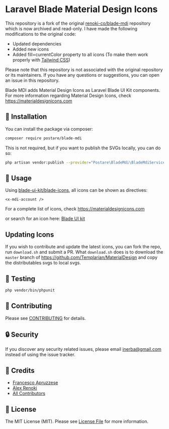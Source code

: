 Laravel Blade Material Design Icons
===================================

This repository is a fork of the original [renoki-co/blade-mdi](https://github.com/renoki-co/blade-mdi) repository which is now archived and read-only. I have made the following modifications to the original code:

- Updated dependencies
- Added new icons
- Added fill=currentColor property to all icons (To make them work properly with [Tailwind CSS](https://tailwindcss.com/))

Please note that this repository is not associated with the original repository or its maintainers. If you have any questions or suggestions, you can open an issue in this repository.


Blade MDI adds Material Design Icons as Laravel Blade UI Kit components. For more information regarding Material Design Icons, check https://materialdesignicons.com

## 🚀 Installation

You can install the package via composer:

```bash
composer require postare/blade-mdi
```

This is not required, but if you want to publish the SVGs locally, you can do so:

```bash
php artisan vendor:publish --provider="Postare\BladeMdi\BladeMdiServiceProvider" --tag="blade-mdi"
```

## 🙌 Usage

Using [blade-ui-kit/blade-icons](https://github.com/blade-ui-kit/blade-icons), all icons can be shown as directives:

```blade
<x-mdi-account />
```

For a complete list of icons, check https://materialdesignicons.com

or search for an icon here: [Blade UI kit](https://blade-ui-kit.com/blade-icons?set=76#search)

## Updating Icons

If you wish to contribute and update the latest icons, you can fork the repo, run `download.sh` and submit a PR. What `download.sh` does is to download the `master` branch of https://github.com/Templarian/MaterialDesign and copy the distributables svgs to local svgs.

## 🐛 Testing

``` bash
php vendor/bin/phpunit
```

## 🤝 Contributing

Please see [CONTRIBUTING](CONTRIBUTING.md) for details.

## 🔒  Security

If you discover any security related issues, please email inerba@gmail.com instead of using the issue tracker.

## 🎉 Credits

- [Francesco Apruzzese](https://github.com/inerba)
- [Alex Renoki](https://github.com/rennokki)
- [All Contributors](../../contributors)

## 📄 License

The MIT License (MIT). Please see [License File](LICENSE) for more information.
